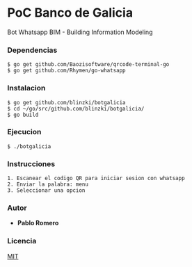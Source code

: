 # PoC Banco de Galicia 

Bot Whatsapp BIM - Building Information Modeling



### Dependencias 

```
$ go get github.com/Baozisoftware/qrcode-terminal-go
$ go get github.com/Rhymen/go-whatsapp
```

### Instalacion 

```
$ go get github.com/blinzki/botgalicia
$ cd ~/go/src/github.com/blinzki/botgalicia/
$ go build
```
### Ejecucion 

```
$ ./botgalicia
```
### Instrucciones 
```
1. Escanear el codigo QR para iniciar sesion con whatsapp
2. Enviar la palabra: menu 
3. Seleccionar una opcion 
```
### Autor

* **Pablo Romero** 

### Licencia

[MIT](https://choosealicense.com/licenses/mit/)
